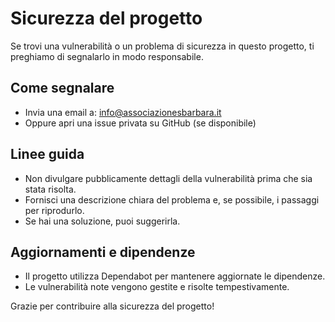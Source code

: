 # Sicurezza del progetto

Se trovi una vulnerabilità o un problema di sicurezza in questo progetto, ti preghiamo di segnalarlo in modo responsabile.

## Come segnalare

- Invia una email a: info@associazionesbarbara.it
- Oppure apri una issue privata su GitHub (se disponibile)

## Linee guida

- Non divulgare pubblicamente dettagli della vulnerabilità prima che sia stata risolta.
- Fornisci una descrizione chiara del problema e, se possibile, i passaggi per riprodurlo.
- Se hai una soluzione, puoi suggerirla.

## Aggiornamenti e dipendenze

- Il progetto utilizza Dependabot per mantenere aggiornate le dipendenze.
- Le vulnerabilità note vengono gestite e risolte tempestivamente.

Grazie per contribuire alla sicurezza del progetto!

